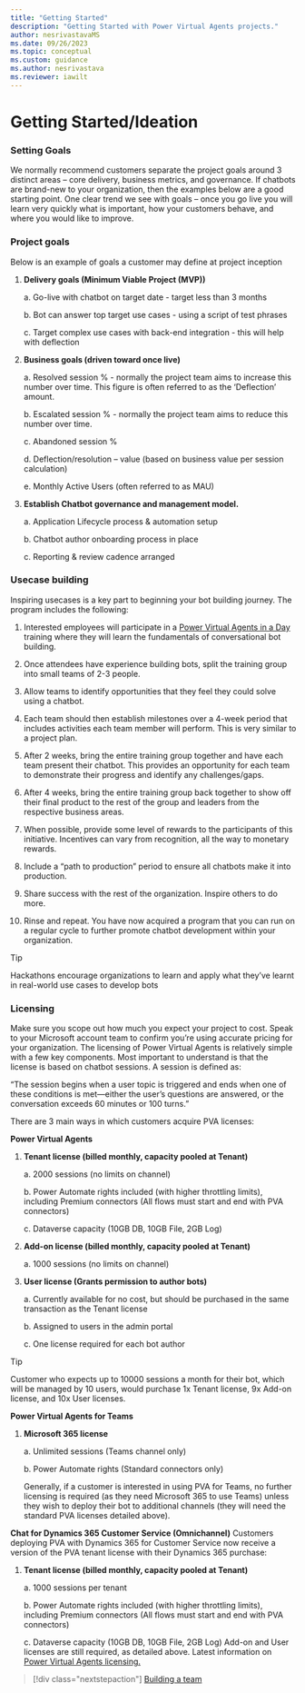 ```yaml
---
title: "Getting Started"
description: "Getting Started with Power Virtual Agents projects."
author: nesrivastavaMS
ms.date: 09/26/2023
ms.topic: conceptual
ms.custom: guidance
ms.author: nesrivastava
ms.reviewer: iawilt
---
```


# Getting Started/Ideation

### Setting Goals 
We normally recommend customers separate the project goals around 3 distinct areas – core delivery, business 
metrics, and governance. If chatbots are brand-new to your organization, then the examples below are a good starting 
point. One clear trend we see with goals – once you go live you will learn very quickly what is important, how your 
customers behave, and where you would like to improve.

### Project goals ###
Below is an example of goals a customer may define at project inception

1. **Delivery goals (Minimum Viable Project (MVP))**

    a. Go-live with chatbot on target date - target less than 3 months
    
    b. Bot can answer top target use cases - using a script of test phrases
    
    c. Target complex use cases with back-end integration - this will help with deflection

2. **Business goals (driven toward once live)**
    
    a. Resolved session % - normally the project team aims to increase this number
       over time. This figure is often referred to as the ‘Deflection’ amount.
    
    b. Escalated session % - normally the project team aims to reduce this number over time.
    
    c. Abandoned session %
    
    d. Deflection/resolution – value (based on business value per session calculation)
    
    e. Monthly Active Users (often referred to as MAU)

3. **Establish Chatbot governance and management model.**
    
    a. Application Lifecycle process & automation setup
    
    b. Chatbot author onboarding process in place
    
    c. Reporting & review cadence arranged

### Usecase building
Inspiring usecases is a key part to beginning your bot building journey. 
The program includes the following:

1. Interested employees will participate in a
[Power Virtual Agents in a Day](https://learn.microsoft.com/training/paths/power-virtual-agents-workshop/) training where they
will learn the fundamentals of conversational bot building.

2. Once attendees have experience building bots,
   split the training group into small teams of 2-3 people.
3. Allow teams to identify opportunities that they feel they could
solve using a chatbot.
4. Each team should then establish milestones over a 4-week
period that includes activities each team member will
perform. This is very similar to a project plan.
5. After 2 weeks, bring the entire training group together
and have each team present their chatbot. This provides an
opportunity for each team to demonstrate their progress and
identify any challenges/gaps.
6. After 4 weeks, bring the entire training group back together
to show off their final product to the rest of the group and
leaders from the respective business areas.
7. When possible, provide some level of rewards to the
participants of this initiative. Incentives can vary from
recognition, all the way to monetary rewards.
8. Include a “path to production” period to ensure all chatbots
make it into production.
9. Share success with the rest of the organization.
Inspire others to do more.
10. Rinse and repeat. You have now acquired a program that
you can run on a regular cycle to further promote chatbot
development within your organization.

> [!TIP]
>
> Hackathons encourage organizations to learn and apply what they’ve learnt in real-world use cases to develop bots


### Licensing 
Make sure you scope out how much you expect your project to cost. Speak to your Microsoft account team to confirm 
you’re using accurate pricing for your organization. The licensing of Power Virtual Agents is relatively simple with a few 
key components. Most important to understand is that the license is based on chatbot sessions. A session is defined as:

“The session begins when a user topic is triggered and ends when one of these conditions is met—either the user’s questions are answered, or the conversation exceeds 60 minutes or 100 turns.”


There are 3 main ways in which customers acquire PVA licenses: 

**Power Virtual Agents**

1. **Tenant license (billed monthly, capacity pooled at Tenant)**

    a. 2000 sessions (no limits on channel)
    
    b. Power Automate rights included (with higher throttling limits), including Premium connectors (All flows must start and end with PVA connectors)
    
    c. Dataverse capacity (10GB DB, 10GB File, 2GB Log)

2. **Add-on license (billed monthly, capacity pooled at Tenant)**
    
    a. 1000 sessions (no limits on channel)
 
3. **User license (Grants permission to author bots)**
        
    a. Currently available for no cost, but should be purchased in the same transaction as the Tenant license

    b. Assigned to users in the admin portal

    c. One license required for each bot author

>[!TIP]
>
>Customer who expects up to 10000 sessions a month for their bot, which will be managed by 10 users, would purchase 1x Tenant license, 9x Add-on license, and 10x User licenses.


**Power Virtual Agents for Teams**

1. **Microsoft 365 license**

    a. Unlimited sessions (Teams channel only)

    b. Power Automate rights (Standard connectors only)

    Generally, if a customer is interested in using PVA for Teams, no further licensing is required (as they need Microsoft 
    365 to use Teams) unless they wish to deploy their bot to additional channels (they will need the standard PVA licenses 
    detailed above).

 
  **Chat for Dynamics 365 Customer Service (Omnichannel)**
    Customers deploying PVA with Dynamics 365 for Customer Service now receive a version of the PVA tenant license with their Dynamics 365 purchase:

1. **Tenant license (billed monthly, capacity pooled at Tenant)**
    
    a. 1000 sessions per tenant
    
    b. Power Automate rights included (with higher throttling limits), including Premium
       connectors (All flows must start and end with PVA connectors)
    
    c. Dataverse capacity (10GB DB, 10GB File, 2GB Log)
       Add-on and User licenses are still required, as detailed above. Latest information on [Power Virtual Agents licensing.](https://powervirtualagents.microsoft.com/en-us/pricing/)

> [!div class="nextstepaction"]
> [Building a team](project-building-a-team.md)